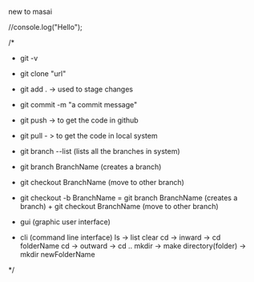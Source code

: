 new to masai

//console.log("Hello");

/*
- git -v
- git clone "url"

- git add . -> used to stage changes
- git commit -m "a commit message"
- git push -> to get the code in github
- git pull - > to get the code in local system 


- git branch --list (lists all the branches in system)
- git branch BranchName (creates a branch)
- git checkout BranchName (move to other branch)
- git checkout -b BranchName = git branch BranchName (creates a branch) + git checkout BranchName (move to other branch)


- gui (graphic user interface)
- cli (command line interface)
    ls -> list
    clear
    cd -> inward -> cd folderName
    cd -> outward -> cd ..
    mkdir -> make directory(folder) -> mkdir newFolderName
    
    
    


*/